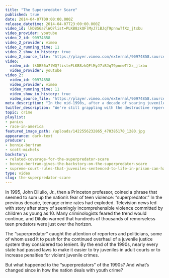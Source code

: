 ```yaml
---
title: "The Superpredator Scare"
published: true
date: 2014-04-07T09:00:00.000Z
release_datetime: 2014-04-07T23:00:00.000Z
video_id: lkDBS6a7lWQ?list=PLKB8zkQFlMyJ7iBJqT9pnnwTfXz_jtxbu
video_provider: youtube
video_2_id: 90974858
video_2_provider: vimeo
video_2_running_time: 11
video_2_show_in_history: true
video_2_source_file: "https://player.vimeo.com/external/90974858.source.mov?s=ec32413ec100f3966f3e36dedf57139f&profile_id=0&download=1"
video:
  video_id: lkDBS6a7lWQ?list=PLKB8zkQFlMyJ7iBJqT9pnnwTfXz_jtxbu
  video_provider: youtube
video_2:
  video_id: 90974858
  video_provider: vimeo
  video_running_time: 11
  video_show_in_history: true
  video_source_file: "https://player.vimeo.com/external/90974858.source.mov?s=ec32413ec100f3966f3e36dedf57139f&profile_id=0&download=1"
meta_description: "In the mid-1990s, after a decade of soaring juvenile crime, some social scientists warned the violence would only get worse. Reality proved otherwise. "
twitter_description: "We're still grappling with the destructive repercussions of the \"superpredator\" scare. "
topic: crime
playlist:
- panics
- race-in-america
featured_image_path: /uploads/1422556232865_470385170_1280.jpg
appearance: dark-text
producer:
- bonnie-bertram
- scott-michels
backstory:
- related-coverage-for-the-superpredator-scare
- bonnie-bertram-gives-the-backstory-on-the-superpredator-scare
- supreme-court-rules-that-juveniles-sentenced-to-life-in-prison-can-have-their-cases-reviewed
type: video
slug: the-superpredator-scare
---
```


In 1995, John DiIulio, Jr., then a Princeton professor, coined a phrase that seemed to sum up the nation’s fear of teen violence: “superpredator.” In the previous decade, teenage crime rates had exploded. Television news led with story after story of seemingly incomprehensible violence committed by children as young as 10. Many criminologists feared the trend would continue, and DiIulio warned that hundreds of thousands of remorseless teen predators were just over the horizon.

The “superpredator” caught the attention of reporters and politicians, some of whom used it to push for the continued overhaul of a juvenile justice system they considered too lenient. By the end of the 1990s, nearly every state had passed laws to make it easier to try juveniles in adult courts or to increase penalties for violent juvenile crimes.

But what happened to the “superpredators” of the 1990s? And what’s changed since in how the nation deals with youth crime?

